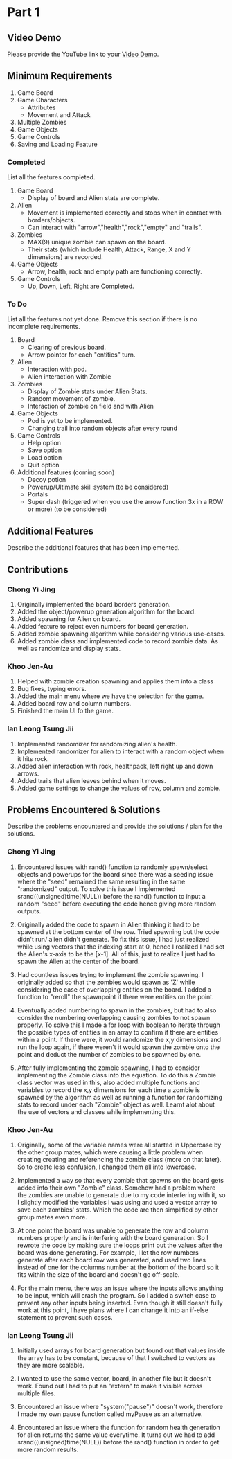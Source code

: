 # Part 1

## Video Demo

Please provide the YouTube link to your [Video Demo](https://youtube.com).

## Minimum Requirements

1. Game Board
2. Game Characters
    - Attributes
    - Movement and Attack
3. Multiple Zombies
4. Game Objects
5. Game Controls
6. Saving and Loading Feature

### Completed
List all the features completed.

1. Game Board
    - Display of board and Alien stats are complete.
2. Alien
    - Movement is implemented correctly and stops when in contact with borders/objects.
    - Can interact with "arrow","health","rock","empty" and "trails".
3. Zombies
    - MAX(9) unique zombie can spawn on the board.
    - Their stats (which include Health, Attack, Range, X and Y dimensions) are recorded.
5. Game Objects
    - Arrow, health, rock and empty path are functioning correctly.
6. Game Controls
    - Up, Down, Left, Right are Completed.

### To Do

List all the features not yet done. Remove this section if there is no incomplete requirements.
1. Board
    - Clearing of previous board.
    - Arrow pointer for each "entities" turn.
2. Alien
    - Interaction with pod.
    - Alien interaction with Zombie
3. Zombies
    - Display of Zombie stats under Alien Stats.
    - Random movement of zombie.
    - Interaction of zombie on field and with Alien
4. Game Objects
    - Pod is yet to be implemented.
    - Changing trail into random objects after every round
5. Game Controls
    - Help option
    - Save option
    - Load option
    - Quit option
6. Additional features (coming soon)
    - Decoy potion
    - Powerup/Ultimate skill system (to be considered)
    - Portals
    - Super dash (triggered when you use the arrow function 3x in a ROW or more) (to be considered)

## Additional Features

Describe the additional features that has been implemented.

## Contributions

### Chong Yi Jing

1. Originally implemented the board borders generation. 
2. Added the object/powerup generation algorithm for the board.
3. Added spawning for Alien on board.
4. Added feature to reject even numbers for board generation.
5. Added zombie spawning algorithm while considering various use-cases. 
6. Added zombie class and implemented code to record zombie data. As well as randomize and display stats.

### Khoo Jen-Au

1. Helped with zombie creation spawning and applies them into a class
2. Bug fixes, typing errors.
3. Added the main menu where we have the selection for the game.
4. Added board row and column numbers.
5. Finished the main UI fo the game.

### Ian Leong Tsung Jii
1. Implemented randomizer for randomizing alien's health.
2. Implemented randomizer for alien to interact with a random object when it hits rock.
3. Added alien interaction with rock, healthpack, left right up and down arrows.
4. Added trails that alien leaves behind when it moves.
5. Added game settings to change the values of row, column and zombie.


## Problems Encountered & Solutions

Describe the problems encountered and provide the solutions / plan for the solutions.
### Chong Yi Jing

1. Encountered issues with rand() function to randomly spawn/select objects and powerups for the board since there was a seeding issue where the "seed" remained the same resulting in the same "randomized" output. To solve this issue I implemented srand((unsigned)time(NULL)) before the rand() function to input a random "seed" before executing the code hence giving more random outputs.

2. Originally added the code to spawn in Alien thinking it had to be spawned at the bottom center of the row. Tried spawning but the code didn't run/ alien didn't generate. To fix this issue, I had just realized while using vectors that the indexing start at 0, hence I realized I had set the Alien's x-axis to be the [x-1]. All of this, just to realize I just had to spawn the Alien at the center of the board.

3. Had countless issues trying to implement the zombie spawning. I originally added so that the zombies would spawn as 'Z' while considering the case of overlapping entities on the board. I added a function to "reroll" the spawnpoint if there were entities on the point.

4. Eventually added numbering to spawn in the zombies, but had to also consider the numbering overlapping causing zombies to not spawn properly. To solve this I made a for loop with boolean to iterate through the possible types of entities in an array to confirm if there are entities within a point. If there were, it would randomize the x,y dimensions and run the loop again, if there weren't it would spawn the zombie onto the point and deduct the number of zombies to be spawned by one.

5. After fully implementing the zombie spawning, I had to consider implementing the Zombie class into the equation. To do this a Zombie class vector was used in this, also added multiple functions and variables to record the x,y dimensions for each time a zombie is spawned by the algorithm as well as running a function for randomizing stats to record under each "Zombie" object as well. Learnt alot about the use of vectors and classes while implementing this.

### Khoo Jen-Au

1. Originally, some of the variable names were all started in Uppercase by the other group mates, which were causing a little problem when creating creating and referencing the zombie class (more on that later). So to create less confusion, I changed them all into lowercase.

2. Implemented a way so that every zombie that spawns on the board gets added into their own "Zombie" class. Somehow had a problem where the zombies are unable to generate due to my code interfering with it, so I slightly modified the variables I was using and used a vector array to save each zombies' stats. Which the code are then simplified by other group mates even more.

3. At one point the board was unable to generate the row and column numbers properly and is interfering with the board generation. So I rewrote the code by making sure the loops print out the values after the board was done generating. For example, I let the row numbers generate after each board row was generated, and used two lines instead of one for the columns number at the bottom of the board so it fits within the size of the board and doesn't go off-scale.

4. For the main menu, there was an issue where the inputs allows anything to be input, which will crash the program. So I added a switch case to prevent any other inputs being inserted. Even though it still doesn't fully work at this point, I have plans where I can change it into an if-else statement to prevent such cases.

### Ian Leong Tsung Jii

1. Initially used arrays for board generation but found out that values inside the array has to be constant, because of that I switched to vectors as they are more scalable.

2. I wanted to use the same vector, board, in another file but it doesn't work. Found out I had to put an "extern" to make it visible across multiple files.

3. Encountered an issue where "system("pause")" doesn't work, therefore I made my own pause function called myPause as an alternative.

4. Encountered an issue where the function for random health generation for alien returns the same value everytime. It turns out we had to add srand((unsigned)time(NULL)) before the rand()     function in order to get more random results.
